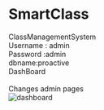 # SmartClass
ClassManagementSystem
<br>
Username : admin<br>
Password :admin<br>
dbname:proactive<br>
DashBoard<br>
<br>
Changes admin pages
<br>
![dashboard](https://user-images.githubusercontent.com/54453085/63643459-34b05c00-c6ee-11e9-9104-a8e216b46027.PNG)

